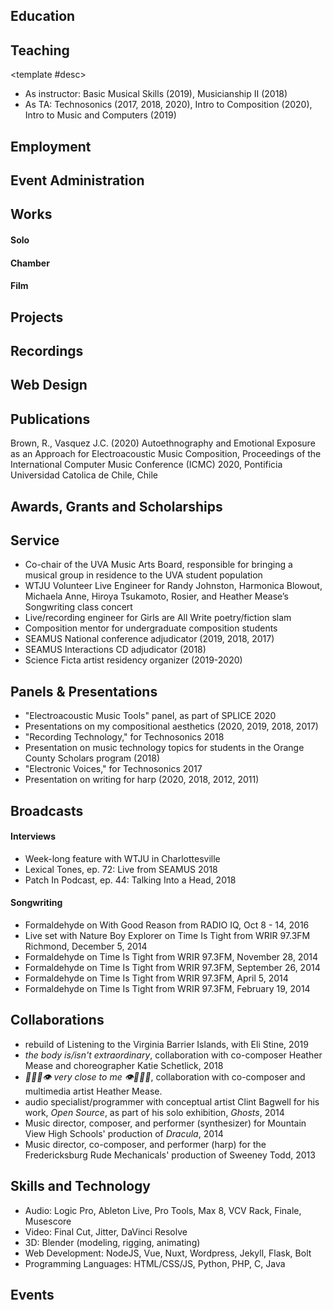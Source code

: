 ---
---

## Education

<resume-line>
  <template #left>August 2018 – May 2023</template>
  <template #ti>Ph.D. in Composition and Computer Technologies</template>
  <template #loc>University of Virginia, Charlottesville, VA</template>
</resume-line>

<resume-line>
  <template #left>May 2015</template>
  <template #ti>BA/BS in Music/Computer Science</template>
  <template #loc>University of Mary Washington, Fredericksburg, VA</template>
</resume-line>

## Teaching

<resume-line>
  <template #left>August 2018 – May 2023</template>
  <template #ti>Graduate Assistant</template>
  <template #loc>University of Virginia, Charlottesville, VA</template>
  
<template #desc>

- As instructor: Basic Musical Skills (2019), Musicianship II (2018)
- As TA: Technosonics (2017, 2018, 2020), Intro to Composition (2020), Intro to Music and Computers (2019)

</template>

</resume-line>

<resume-line>
  <template #left>2015 – 2016</template>
  <template #ti>Substitute Teacher</template>
  <template #loc>Stafford County Public Schools, VA</template>
  <template #desc>
    Responsible for classroom management with any age range or course, including students with autism and other intellectual disabilities.
  </template>
</resume-line>

<resume-line>
  <template #left>2008 – 2010</template>
  <template #ti>Private Teacher and HARPS Foundation Intern</template>
  <template #loc>Academy of Music, Richmond, VA</template>
  <template #desc>
    Taught harp in a studio of 15, with students aged 5-65; set up for rehearsals and led them when necessary; managed the nonprofit’s webpage and helped it start using MailChimp for HTML emails; performed with the organization’s Touring Ensemble, which included performances in London, England; Vienna, Austria; Charleston, SC; and Carnegie Hall in NY
  </template>
</resume-line>

## Employment

<resume-line>
  <template #left>Summer 2018 – present</template>
  <template #ti>Assistant Technical Director</template>
  <template #loc>SPLICE Institute, Kalamazoo, WI</template>
  <template #desc>Responsible for managing individual composer-performer sessions, and running concerts in multiple performance spaces.</template>
</resume-line>

<resume-line>
  <template #left>2016 – 2017</template>
  <template #ti>Music Technology Specialist</template>
  <template #loc>University of Richmond; Richmond, VA</template>
  <template #desc>Responsible for a 15-seat iMac music technology lab, 16-channel recording studio, and managing seven student lab aides/engineers. Duties include recording and distributing all concerts of faculty-led ensembles held in Camp Concert Hall, assisting students with Logic Pro X, Ableton Live 9 Suite, Pro Tools 12, and Finale 2014.</template>
</resume-line>

<resume-line>
  <template #left>2015 – present</template>
  <template #ti>Freelance Web Developer/Designer</template>
  <template #loc>Various clients</template>
  <template #desc>Builds and maintains sites and webapps. Works with a variety of frontend frameworks (mainly Wordpress, Jekyll, NodeJS, and NuxtJS), alongside a number of frontend libraries, develops backend services (using Python and Express in Node), and does some degree of server administration.</template>
</resume-line>

<!-- <resume-line>
  <template #left>2016</template>
  <template #ti>Music from SEAMUS, vol. 26</template>
  <template #desc>Commission from the combined Rote Hund and Dawg Bytes Music ensembles, to write a work for chamber and laptop ensemble.</template>
</resume-line>

* Hold Still on Music from SEAMUS, vol. 26 -->

## Event Administration

<resume-line>
  <template #left>Summer 2021</template>
  <template #ti>Technical Director</template>
  <template #loc>SPLICE Institute, Kalamazoo, WI</template>
  <template #desc>Responsible for managing individual composer-performer sessions, and running concerts in multiple performance spaces.</template>
</resume-line>

<resume-line>
  <template #left>Summer 2018 – Summer 2019</template>
  <template #ti>Assistant Technical Director</template>
  <template #loc>SPLICE Institute, Kalamazoo, WI</template>
  <template #desc>Responsible for managing individual composer-performer sessions, and running concerts in multiple performance spaces.</template>
</resume-line>

<resume-line>
  <template #left>Aug 2018 – Feb 2019</template>
  <template #ti>2019 N_SEME Executive Director</template>
  <template #loc>University of Virginia; Charlottesville, VA</template>
  <template #desc>Duties included adjudicating pieces and mediating the group adjudication process; booking spaces for concerts, paper sessions, indoor/outdoor installations; working with guest artist, Aaron Dilloway; building/updating the website; delegating within the planning team</template>
</resume-line>

<resume-line>
  <template #left>2016 – 2017</template>
  <template #ti>Assistant Technical Director</template>
  <template #loc>Third Practice New Music Festival, University of Richmond; Richmond, VA</template>
  <template #desc>Helped with publicity, scheduling student stagehands, creating audio/video recordings of all concerts, planning stage plots/changes, lighting, and video.</template>
</resume-line>

<resume-line>
  <template #left>2012 – 2016</template>
  <template #ti>Technical Director</template>
  <template #loc>Electroacoustic Barn Dance, Jacksonville University, Jacksonville, FL; University of Mary Washington, Fredericksburg, VA</template>
  <template #desc>Helped organize and run a three-day electroacoustic music festival. Duties included assisting with adjudication of submitted works, scheduling concerts and adjusting programming for technical efficiency, web design/maintenance, communicating with composers and performers, planning stage plots and tech rehearsals, running sound for 5–9 concerts each year, and managing a stage crew of 2–6 students.</template>
</resume-line>

## Works

#### Solo
<work-list subcat="solo_elec"></work-list>

#### Chamber
<work-list subcat="chamber"></work-list>

#### Film
<work-list subcat="film"></work-list>

## Projects
<work-list category="projects"></work-list>

## Recordings

<resume-line>
  <template #left>2017</template>
  <template #ti>Music from SEAMUS, vol. 26</template>
  <template #loc>SEAMUS Records</template>
  <template #desc>Composer. "Hold Still" selected for inclusion by attendees of the SEAMUS 2016 national conference.</template>
</resume-line>

<resume-line>
  <template #left>2017</template>
  <template #ti>Los Wemblers de Iquitos - Sonido Amazonico</template>
  <template #loc>Barbes Records</template>
  <template #desc>Assistant engineer</template>
</resume-line>

<resume-line>
  <template #left>2016</template>
  <template #ti>Shades of Opal - Fluorescence</template>
  <!-- <template #loc>Barbes Records</template> -->
  <template #desc>Assistant engineer, performer (harp and vocals)</template>
</resume-line>

<resume-line>
  <template #left>2016</template>
  <template #ti>Mark L. Snyder - The Invalid's Sonnet</template>
  <template #loc>Royal Livermush Recording</template>
  <template #desc>Assistant engineer, performer (harp)</template>
</resume-line>

<resume-line>
  <template #left>2015</template>
  <template #ti>Aaron Taylor - Millcreek</template>
  <template #loc>Millcreek Records</template>
  <template #desc>Recording engineer</template>
</resume-line>

<resume-line>
  <template #left>2014</template>
  <template #ti>Nature Boy Explorer - One of These Days</template>
  <template #loc>Royal Livermush Recording</template>
  <template #desc>Performer (harp and vocals)</template>
</resume-line>

<resume-line>
  <template #left>2012</template>
  <template #ti>bell monks - let the waves carry us</template>
  <template #loc>Mine All Mine Records</template>
  <template #desc>Performer (harp and vocals) on "cold winds (staffco remix)"</template>
</resume-line>

<resume-line>
  <template #left>2012</template>
  <template #ti>Nature Boy Explorer - self-titled</template>
  <template #loc>Royal Livermush Recording</template>
  <template #desc>Performer (harp and vocals)</template>
</resume-line>

## Web Design
<resume-line>
  <template #left>ongoing</template>
  <template #ti>components.one</template>
<template #loc>

[view site](https://components.one/)

</template>
  <template #desc>Articles about data, run by Andrew Thompson. Made with NuxtJS.</template>
</resume-line>

<resume-line>
  <template #left>2020</template>
  <template #ti>James Lam Scheuren</template>
<template #loc>

[view site](https://jamesscheuren.com/)

</template>
  <template #desc>Site rebuild for photographer James Scheuren. Made with Wordpress.</template>
</resume-line>

<resume-line>
  <template #left></template>
  <template #ti>SEAMUS 2020 Digital Conference</template>
<template #loc>

[view site](http://2020.seamusonline.org/) - [view code](https://github.com/thely/seamus-2020)

</template>
  <template #desc>An online version of the SEAMUS 2020 conference, created after the conference was cancelled due to the COVID-19 pandemic. Made with Jekyll.</template>
</resume-line>

<resume-line>
  <template #left>2019</template>
  <template #ti>Listening to the Virginia Barrier Islands</template>
<template #loc>

[view site](http://dev.coastalconservatory.org/fwp_portfolio/barrier-islands-shore-seabird-sonification) - [view code](https://github.com/thely/shorebird-leaflet)

</template>
  <template #desc>A webapp that allows listeners to virtually navigate the bird species present on the two of the Virginia Barrier Islands in 1990. Made with NodeJS, Leaflet, Web Audio API. Made in collaboration with Eli Stine.</template>
</resume-line>

<resume-line>
  <template #left>2018 – 2019</template>
  <template #ti>N_SEME 2019</template>
<template #loc>

[view site](https://thely.github.io/nseme2019/) - [view code](https://github.com/thely/nseme2019/tree/gh-pages)

</template>
  <template #desc>Site for the National Student Electronic Music Event, hosted at UVA. Made with Jekyll.</template>
</resume-line>

<resume-line>
  <template #left>2017</template>
  <template #ti>Andrea Cheeseman</template>
<template #loc>

[view site](http://cheesemanclarinet.org/)

</template>
  <template #desc>Site for new music clarinetist, Andrea Cheeseman. Made with Wordpress.</template>
</resume-line>

## Publications
Brown, R., Vasquez J.C. (2020) Autoethnography and Emotional Exposure as an Approach for Electroacoustic Music Composition, Proceedings of the International Computer Music Conference (ICMC) 2020, Pontificia Universidad Catolica de Chile, Chile

## Awards, Grants and Scholarships

<resume-line>
  <template #left>2019</template>
  <template #ti>UVA Maker Grant</template>
  <template #loc>University of Virginia, Charlottesville, VA</template>
  <template #desc>Grant awarded for an ongoing project.</template>
</resume-line>

<resume-line>
  <template #left>2018</template>
  <template #ti>Rote Hund/Dawg Bytes commission</template>
  <template #loc>University of Georgia, Athens, GA</template>
  <template #desc>Commission from the combined Rote Hund and Dawg Bytes Music ensembles, to write a work for chamber and laptop ensemble.</template>
</resume-line>


<resume-line>
  <template #left>2015</template>
  <template #ti>Mu Phi Epsilon Sterling Silver Achievement Award</template>
  <template #loc>University of Mary Washington, Fredericksburg, VA</template>
</resume-line>

<resume-line>
  <template #left>2013 – 2015</template>
  <template #ti>Henry & Grace Spicer Scholarship in Music</template>
  <template #loc>University of Mary Washington, Fredericksburg, VA</template>
</resume-line>

<resume-line>
  <template #left>2011 – 2014</template>
  <template #ti>James E. Baker University-Community Orchestra Scholarship</template>
  <template #loc>University of Mary Washington, Fredericksburg, VA</template>
</resume-line>

<resume-line>
  <template #left>2012 – 2013</template>
  <template #ti>John William and Anne Hamilton Hudachek Scholarship in Computer Science</template>
  <template #loc>University of Mary Washington, Fredericksburg, VA</template>
</resume-line>

<resume-line>
  <template #left>2011 – 2013</template>
  <template #ti>Martha Johnson Orchestra Scholarship</template>
  <template #loc>University of Mary Washington, Fredericksburg, VA</template>
</resume-line>

## Service
* Co-chair of the UVA Music Arts Board, responsible for bringing a musical group in residence to the UVA student population
* WTJU Volunteer Live Engineer for Randy Johnston, Harmonica Blowout, Michaela Anne, Hiroya Tsukamoto, Rosier, and Heather Mease’s Songwriting class concert
* Live/recording engineer for Girls are All Write poetry/fiction slam
* Composition mentor for undergraduate composition students
* SEAMUS National conference adjudicator (2019, 2018, 2017)
* SEAMUS Interactions CD adjudicator (2018)
* Science Ficta artist residency organizer (2019-2020)

## Panels & Presentations
* "Electroacoustic Music Tools" panel, as part of SPLICE 2020
* Presentations on my compositional aesthetics (2020, 2019, 2018, 2017)
* "Recording Technology," for Technosonics 2018
* Presentation on music technology topics for students in the Orange County Scholars program (2018)
* "Electronic Voices," for Technosonics 2017
* Presentation on writing for harp (2020, 2018, 2012, 2011)

## Broadcasts

#### Interviews
* Week-long feature with WTJU in Charlottesville
* Lexical Tones, ep. 72: Live from SEAMUS 2018
* Patch In Podcast, ep. 44: Talking Into a Head, 2018

#### Songwriting
* Formaldehyde on With Good Reason from RADIO IQ, Oct 8 - 14, 2016
* Live set with Nature Boy Explorer on Time Is Tight from WRIR 97.3FM Richmond, December 5, 2014
* Formaldehyde on Time Is Tight from WRIR 97.3FM, November 28, 2014
* Formaldehyde on Time Is Tight from WRIR 97.3FM, September 26, 2014
* Formaldehyde on Time Is Tight from WRIR 97.3FM, April 5, 2014
* Formaldehyde on Time Is Tight from WRIR 97.3FM, February 19, 2014

## Collaborations
* rebuild of Listening to the Virginia Barrier Islands, with Eli Stine, 2019
* *the body is/isn't extraordinary*, collaboration with co-composer Heather Mease and choreographer Katie Schetlick, 2018
* *👄👂🏻👁️ very close to me 👁️👂🏻👄*, collaboration with co-composer and multimedia artist Heather Mease.
* audio specialist/programmer with conceptual artist Clint Bagwell for his work, *Open Source*, as part of his solo exhibition, *Ghosts*, 2014
* Music director, composer, and performer (synthesizer) for Mountain View High Schools' production of *Dracula*, 2014
* Music director, co-composer, and performer (harp) for the Fredericksburg Rude Mechanicals' production of Sweeney Todd, 2013

## Skills and Technology
* Audio: Logic Pro, Ableton Live, Pro Tools, Max 8, VCV Rack, Finale, Musescore
* Video: Final Cut, Jitter, DaVinci Resolve
* 3D: Blender (modeling, rigging, animating)
* Web Development: NodeJS, Vue, Nuxt, Wordpress, Jekyll, Flask, Bolt
* Programming Languages: HTML/CSS/JS, Python, PHP, C, Java

## Events

<event-list></event-list>